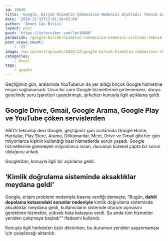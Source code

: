 ```yaml
---
id: 10040
title: 'Google, Birçok Hizmetin Çökmesinin Nedenini Açıkladı: Teknik Sorunlar'
date: '2020-12-15T12:01:26+03:00'
author: 'Ahmet Can Bilici'
layout: post
guid: 'https://intersiber.com/?p=10040'
permalink: /google-bircok-hizmetin-cokmesinin-nedenini-acikladi-teknik-sorunlar/
post_views_count:
    - '25'
image: /wp-content/uploads/2020/12/google-bircok-hizmetin-cokmesinin-nedenini-acikladi-teknik-sorunlar.png
categories:
    - Genel
tags:
    - google
---
```


Geçtiğimiz gün, aralarında YouTube’un da yer aldığı birçok Google hizmetine erişim sağlanamadı. Uzun bir süre Google hizmetlerine girilememesi, dünya genelinde soru işaretleri uyandırmıştı, şirketten konuyla ilgili açıklama geldi.

## Google Drive, Gmail, Google Arama, Google Play ve YouTube çöken servislerden

ABD’li teknoloji devi Google, geçtiğimiz gün aralarında Google Home, Haritalar, Play Store, Arama, Dökümanlar, Meet, Drive ve Gmail gibi her gün milyonlarca kişinin kullandığı bazı hizmetlerde sorun yaşadı. Google hizmetlerine giremeyen milyonlarca insan, durumun küresel çapta bir sorun olduğunu anladı.

Google’dan, konuyla ilgili bir açıklama geldi.

## ‘Kimlik doğrulama sisteminde aksaklıklar meydana geldi’

Google, erişim problemi nedeniyle basına verdiği demeçte, “Bugün, **dahili depolama kotasındaki sorunlar nedeniyle** kimlik doğrulama sisteminde aksaklıklar meydana geldi, kullanıcıların sistemde oturum açmasını gerektiren hizmetler, yüksek hata katsayısı verdi. Şu anda tüm hizmetler yeniden çalışmaya başladı”” ifadesini kullandı.

Konuyla ilgili herkesten özür dilenirken, bu durumun yeniden yaşanmaması için çalışılacağı aktarıldı.